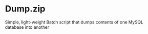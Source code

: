 # Dump.zip
Simple, light-weight Batch script that dumps contents of one MySQL database into another
